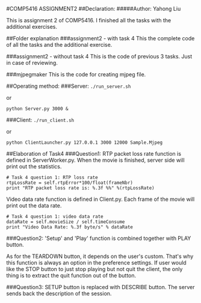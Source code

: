 #COMP5416 ASSIGNMENT2
##Declaration:
#####Author: Yahong Liu 


This is assignment 2 of COMP5416. I finished all the tasks with the additional exercises.

##Folder explanation
###assignment2 - with task 4
This the complete code of all the tasks and the additional exercise.

###assignment2 - without task 4
This is the code of previous 3 tasks. Just in case of reviewing.

###mjpegmaker
This is the code for creating mjpeg file.


##Operating method:
###Server:
`./run_server.sh`

or

`python Server.py 3000 &`

###Client:
`./run_client.sh`

or

`python ClientLauncher.py 127.0.0.1 3000 12000 Sample.Mjpeg`

##Elaboration of Task4
###Question1:
RTP packet loss rate function is defined in ServerWorker.py. When the movie is finished, server side will print out the statistics.

```
# Task 4 question 1: RTP loss rate
rtpLossRate = self.rtpError*100/float(frameNbr)
print "RTP packet loss rate is: %.3f %%" %(rtpLossRate)
```

Video data rate function is defined in Client.py. Each frame of the movie will print out the data rate.

```
# Task 4 question 1: video data rate
dataRate = self.movieSize / self.timeConsume
print "Video Data Rate: %.3f byte/s" % dataRate
```

###Question2:
'Setup' and 'Play' function is combined together with PLAY button.

As for the TEARDOWN button, it depends on the user's custom. That's why this function is always an option in the preference settings. If user would like the STOP button to just stop playing but not quit the client, the only thing is to extract the quit function out of the button.



###Question3:
SETUP button is replaced with DESCRIBE button. The server sends back the description of the session.

